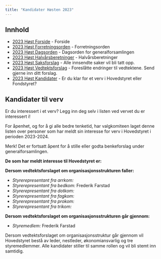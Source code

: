 ```yaml
---
title: "Kandidater Høsten 2023"
---
```


## Innhold  
* [2023 Høst Forside](/wiki/online/generalforsamlingen/genfors2023h)   - Forside
* [2023 Høst Forretningsorden](/wiki/online/generalforsamlingen/genfors2023h/forretningsorden) - Forretningsorden
* [2023 Høst Dagsorden](/wiki/online/generalforsamlingen/genfors2023h/dagsorden) - Dagsorden for generalforsamlingen
* [2023 Høst Halvårsberetninger](/wiki/online/generalforsamlingen/genfors2023h/aarsberetninger) - Halvårsberetninger
* [2023 Høst Saksforslag](/wiki/online/generalforsamlingen/genfors2023h/saksforslag) - Alle innsendte saker vil bli tatt opp.
* [2023 Høst Vedtektsforslag](/wiki/online/generalforsamlingen/genfors2023h/vedtekstforslag) - Foreslåtte endringer til vedtektene. Send gjerne inn ditt forslag.
* [2023 Høst Kandidater](/wiki/online/generalforsamlingen/genfors2023h/valg) - Er du klar for et verv i Hovedstyret eller Fondstyret?


## Kandidater til verv  
Er du interessert i et verv? Legg inn deg selv i listen ved vervet du er interessert i!

For åpenhet, og for å gi alle bedre tenketid, har valgkomiteen laget denne listen over personer som har meldt sin interesse for verv i Hovedstyret i perioden 2023-2024. 

Merk! Det er fortsatt åpent for å stille eller godta benkeforslag under generalforsamlingen.  

**De som har meldt interesse til Hovedstyret er:**

**Dersom vedtektsforslaget om organisasjonsstrukturen faller:**

* *Styrerepresentant fra arrkom:*  
* *Styrerepresentant fra bedkom:* Frederik Farstad  
* *Styrerepresentant fra dotkom:*  
* *Styrerepresentant fra fagkom:*  
* *Styrerepresentant fra prokom:*  
* *Styrerepresentant fra trikom:*

**Dersom vedtektsforslaget om organisasjonsstrukturen går gjennom:**

* *Styremedlem:* Frederik Farstad  

Dersom vedtektsforslaget om organisasjonsstruktur går gjennom vil Hovedstyret bestå av leder, nestleder, økonomiansvarlig og tre styremedlemmer. Alle kandidater stiller til samme rollen og vil bli stemt inn samtidig.